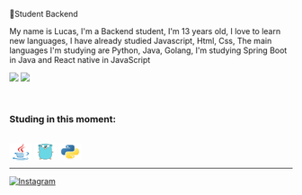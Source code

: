
🔭Student Backend

My name is Lucas, I'm a Backend student, I'm 13 years old, I love to learn new languages, 
I have already studied Javascript, Html, Css, The main languages ​​I'm studying are Python, Java, Golang, I'm studying Spring Boot in Java and React native in JavaScript

![](https://github-readme-stats.vercel.app/api?username=LucasLopesLedur&theme=radical&hide_border=false&include_all_commits=false&count_private=false)
![](https://github-readme-stats.vercel.app/api/top-langs/?username=LucasLopesLedur&theme=radical&hide_border=false&include_all_commits=false&count_private=false&layout=compact)

<br>


### Studing in this moment:
<div style="display: inline_block"><br>
<img align="center" alt="Lucas-java" height="30" width="40" src="https://github.com/devicons/devicon/blob/master/icons/java/java-original.svg">
<img align="center" alt="Lucas-Go" height="30" width="40" src="https://github.com/devicons/devicon/blob/master/icons/go/go-original.svg">
<img align="center" alt="Lucas-Python" height="30" width="40" src="https://github.com/devicons/devicon/blob/master/icons/python/python-original.svg">
</div>

---

<!-- Proudly created with GPRM ( https://gprm.itsvg.in ) -->
[![Instagram](https://img.shields.io/badge/Instagram-%23E4405F.svg?logo=Instagram&logoColor=white)](https://instagram.com/lucaslledur) 
